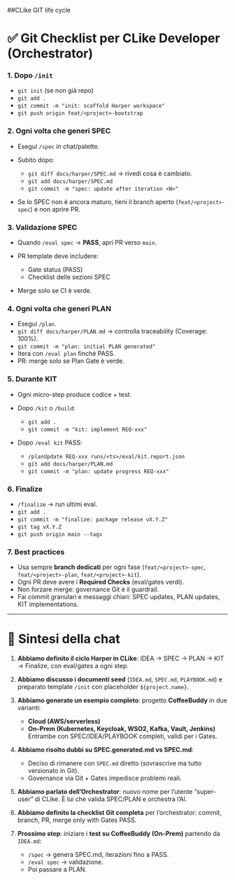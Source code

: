 ##CLike GIT life cycle

# ✅ Git Checklist per CLike Developer (Orchestrator)

### 1. Dopo `/init`

* `git init` (se non già repo)
* `git add .`
* `git commit -m "init: scaffold Harper workspace"`
* `git push origin feat/<project>-bootstrap`

### 2. Ogni volta che generi SPEC

* Esegui `/spec` in chat/palette.
* Subito dopo:

  * `git diff docs/harper/SPEC.md` → rivedi cosa è cambiato.
  * `git add docs/harper/SPEC.md`
  * `git commit -m "spec: update after iteration <N>"`
* Se lo SPEC non è ancora maturo, tieni il branch aperto (`feat/<project>-spec`) e non aprire PR.

### 3. Validazione SPEC

* Quando `/eval spec` → **PASS**, apri PR verso `main`.
* PR template deve includere:

  * Gate status (PASS)
  * Checklist delle sezioni SPEC
* Merge solo se CI è verde.

### 4. Ogni volta che generi PLAN

* Esegui `/plan`.
* `git diff docs/harper/PLAN.md` → controlla traceability (Coverage: 100%).
* `git commit -m "plan: initial PLAN generated"`
* Itera con `/eval plan` finché PASS.
* PR: merge solo se Plan Gate è verde.

### 5. Durante KIT

* Ogni micro-step produce codice + test.
* Dopo `/kit` o `/build`:

  * `git add .`
  * `git commit -m "kit: implement REQ-xxx"`
* Dopo `/eval kit` PASS:

  * `/planUpdate REQ-xxx runs/<ts>/eval/kit.report.json`
  * `git add docs/harper/PLAN.md`
  * `git commit -m "plan: update progress REQ-xxx"`

### 6. Finalize

* `/finalize` → run ultimi eval.
* `git add .`
* `git commit -m "finalize: package release vX.Y.Z"`
* `git tag vX.Y.Z`
* `git push origin main --tags`

### 7. Best practices

* Usa sempre **branch dedicati** per ogni fase (`feat/<project>-spec`, `feat/<project>-plan`, `feat/<project>-kit`).
* Ogni PR deve avere i **Required Checks** (eval/gates verdi).
* Non forzare merge: governance Git è il guardrail.
* Fai commit granulari e messaggi chiari: SPEC updates, PLAN updates, KIT implementations.

---

# 📌 Sintesi della chat

1. **Abbiamo definito il ciclo Harper in CLike**: IDEA → SPEC → PLAN → KIT → Finalize, con eval/gates a ogni step.
2. **Abbiamo discusso i documenti seed** (`IDEA.md`, `SPEC.md`, `PLAYBOOK.md`) e preparato template `/init` con placeholder `${project.name}`.
3. **Abbiamo generato un esempio completo**: progetto **CoffeeBuddy** in due varianti:

   * **Cloud (AWS/serverless)**
   * **On-Prem (Kubernetes, Keycloak, WSO2, Kafka, Vault, Jenkins)**
     Entrambe con SPEC/IDEA/PLAYBOOK completi, validi per i Gates.
4. **Abbiamo risolto dubbi su SPEC.generated.md vs SPEC.md**:

   * Deciso di rimanere con `SPEC.md` diretto (sovrascrive ma tutto versionato in Git).
   * Governance via Git + Gates impedisce problemi reali.
5. **Abbiamo parlato dell’Orchestrator**: nuovo nome per l’utente “super-user” di CLike. È lui che valida SPEC/PLAN e orchestra l’AI.
6. **Abbiamo definito la checklist Git completa** per l’orchestrator: commit, branch, PR, merge only with Gates PASS.
7. **Prossimo step**: iniziare i **test su CoffeeBuddy (On-Prem)** partendo da `IDEA.md`:

   * `/spec` → genera SPEC.md, iterazioni fino a PASS.
   * `/eval spec` → validazione.
   * Poi passare a PLAN.


